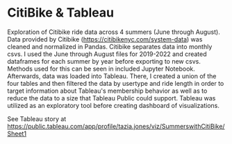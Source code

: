 # CitiBike & Tableau

Exploration of Citibike ride data across 4 summers (June through August). Data provided by Citibike (https://citibikenyc.com/system-data) was cleaned and normalized in Pandas. Citibike separates data into monthly csvs. I used the June through August files for 2019-2022 and created dataframes for each summer by year before exporting to new csvs. Methods used for this can be seen in included Jupyter Notebook. Afterwards, data was loaded into Tableau. There, I created a union of the four tables and then filtered the data by usertype and ride length in order to target information about Tableau's membership behavior as well as to reduce the data to a size that Tableau Public could support. Tableau was utilized as an exploratory tool before creating dashboard of visualizations. 

See Tableau story at https://public.tableau.com/app/profile/tazia.jones/viz/SummerswithCitiBike/Sheet1
